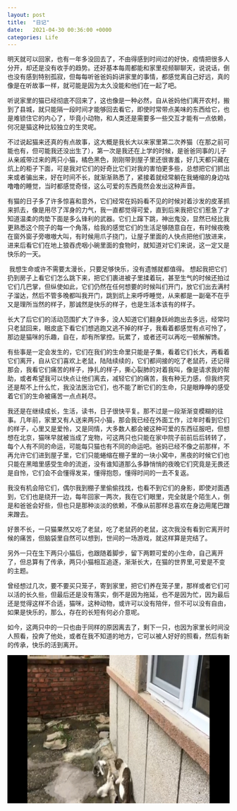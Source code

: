 ```yaml
---
layout: post
title:  "日记"
date:   2021-04-30 00:36:00 +0000
categories: Life
---
```


​		明天就可以回家，也有一年多没回去了，不由得感到时间过的好快，疫情把很多人分开，却还是没有收手的趋势。还好基本每周都能和家里视频聊聊天，说说话，倒也没有感到特别孤寂，但每每听爸爸妈妈讲家里的事情，都感觉离自己好远，真的像是在听故事一样，就可能是因为太久没能和他们在一起了吧。

​		听说家里的猫已经彻底不回来了，这也像是一种必然，自从爸妈他们离开农村，搬到了县城，就只能隔一段时间才能够回去看它，即使时常带点美味的东西给它，也是难锁住它的内心了，毕竟小动物，和人类还是需要多一些交互才能有一点依赖，何况是猫这种比较独立的生灵呢。

​		不过说起猫来还真的有点故事，这大概是我长大以来家里第二次养猫（在那之前可能也有，但可能我还没出生了），第一次是我还在上学的时候，是爸爸同事的儿子从亲戚带过来的两只小猫，橘色黑色，刚刚带到屋子里还很害羞，好几天都只藏在炕上的柜子下面，可是我对它们的好奇比它们对我的害怕更多些，总想把它们抓出来或者骗出来，好在时间不长，就渐渐熟悉了，紧接着就经常躺在我蜷缩的身边咕噜噜的睡觉，当时都感觉奇怪，这么可爱的东西竟然会发出这种声音。

​		有猫的日子多了许多惊喜和意外，它们经常在妈妈看不见的时候对着沙发的皮革抓来抓去，像是用尽了浑身的力气，我一直都觉得可爱，直到后来我把它们惹急了才知道温柔的肉垫下面是多么锋利的武器。它们上蹿下跳，神出鬼没，显然已经比我更熟悉这个院子的每一个角落，给我的感觉它们的生活足够随意自在，有时候夜晚在窗外窗子旁嗷嗷大叫，有时候用爪子挠门，让屋子里面的人快点把他们放进来，进来后看它们在地上狼吞虎咽小碗里面的食物时，就知道对它们来说，这一定又是快乐的一天。

​		我想生命或许不需要太漫长，只要足够快乐，没有遗憾就都值得。
想起我把它们扔到房子上看它们怎么跳下来，把它们裹进被子里揉着玩，甚至生气的时候还拍过它们几巴掌，但纵使如此，它们仍然在任何想要的时候叫们开门，放它们出去满村子溜达，然后不管多晚都叫我开门，跳到炕上来呼呼睡觉，从来都是一副毫不在乎又是理所当然的样子，那诚然是快乐的样子，也是生活本该有的样子。

​		长大了后它们的活动范围扩大了许多，没人知道它们翻身跃岭跑出去多远，经常叼只老鼠回来，眼皮底下看它们想逃跑又逃不掉的样子，我看着都感觉有点可怜了，那边是猫咪的乐趣，自在，却有所掌控。玩累了，或者还可以再吃一顿解解馋。

​		有些事是一定会发生的，它们在我们的生命里只能是子集，看着它们长大，再看着它们离开，自从它们喜欢上老鼠，陆陆续续的，它们都间接的吃了老鼠药，还记得那会，我看它们痛苦的样子，挣扎的样子，撕心裂肺的对着我叫，像是请求我的帮助，或者希望我可以快点让他们离去，减轻它们的痛苦，我有种无力感，但我终究还是帮不上什么忙，我没法医治它们，也不能了断它们的生命，只是眼睁睁的感受着它们的生命被痛苦一点点耗尽。

​		我还是在继续成长，生活，读书，日子很快平复。那不过是一段渐渐变模糊的往事。
​		几年前，家里又有人送来两只小猫，那会我已经在外面工作，过年时看到它们的样子，心里又是爱怜，又是同情，大多数人都会被这种可爱的东西征服吧，但想想在北京，猫咪早就被当成了宠物，可这两只也只能在家中院子前前后后转转了，每个人有不同的命运，可能每只猫也有不同的命运吧。爸妈已经不像之前那样，不再允许它们进到屋子里，它们只能蜷缩在棚子里的一块小窝中，黑夜的时候它们也只能在黑暗里感受生命的流逝，没有谁知道那么多静悄悄的夜晚它们究竟是无畏还是自怜，它们会不会懂得发呆，懂得抱怨，懂得时间的一去不复返。

​		我没有机会陪它们，偶尔我到棚子里偷偷找找，也看不到它们的身影，即使对面遇到，它们也是绕开一边，每年回家一两次，我在它们眼里，完全就是个陌生人，倒是和爸爸会好些，但也只是那种淡淡的依赖，不像从前那样总喜欢在身边用尾巴蹭来蹭去。

​		好景不长，一只猫果然又吃了老鼠，吃了老鼠药的老鼠，这次我没有看到它离开时候的痛苦，但脑袋里自然可以想到，世间的一场游戏，就这样算是完结了。

​		另外一只在生下两只小猫后，也跟随着脚步，留下两颗可爱的小生命，自己离开了，但总算有了传承，两只小猫相互追逐，渐渐长大，在猫的世界里,可爱是不变的主题。

​		曾经想过几次，要不要买只笼子，寄到家里，把它们养在笼子里，那样或者它们可以活的长久些，但最后还是没有落实，倒不是因为拖延，也不是因为忙，因为最后还是觉得这样不合适，猫咪，这种动物，或许可以没有陪伴，但不可以没有自由，如果是快乐的，那么，存在的长短有何必介意呢。

​		如今，这两只中的一只也由于同样的原因离去了，剩下一只，也因为家里长时间没人照看，投奔了他处，或者在我不知道的地方，它可以被人好好的照看，然后有新的传承，快乐的活到离开。

![alt text](/public/img/cat.png)